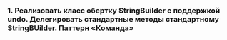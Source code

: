### 1. Реализовать класс обертку StringBuilder с поддержкой undo. Делегировать стандартные методы стандартному StringBUilder. Паттерн «Команда»
